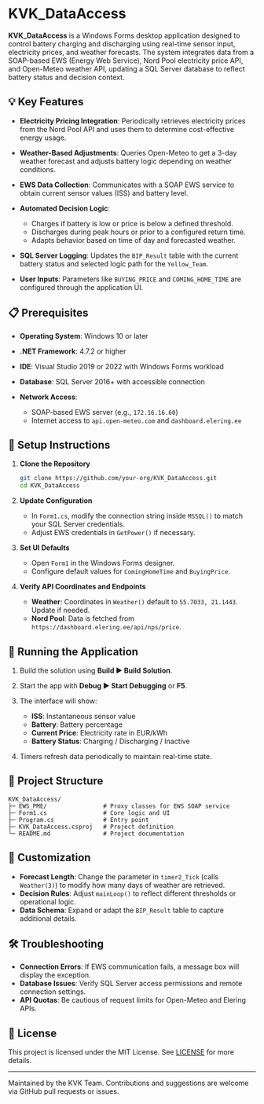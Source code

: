 # KVK\_DataAccess

**KVK\_DataAccess** is a Windows Forms desktop application designed to control battery charging and discharging using real-time sensor input, electricity prices, and weather forecasts. The system integrates data from a SOAP-based EWS (Energy Web Service), Nord Pool electricity price API, and Open-Meteo weather API, updating a SQL Server database to reflect battery status and decision context.

## 💡 Key Features

* **Electricity Pricing Integration**: Periodically retrieves electricity prices from the Nord Pool API and uses them to determine cost-effective energy usage.
* **Weather-Based Adjustments**: Queries Open-Meteo to get a 3-day weather forecast and adjusts battery logic depending on weather conditions.
* **EWS Data Collection**: Communicates with a SOAP EWS service to obtain current sensor values (ISS) and battery level.
* **Automated Decision Logic**:

  * Charges if battery is low or price is below a defined threshold.
  * Discharges during peak hours or prior to a configured return time.
  * Adapts behavior based on time of day and forecasted weather.
* **SQL Server Logging**: Updates the `BIP_Result` table with the current battery status and selected logic path for the `Yellow_Team`.
* **User Inputs**: Parameters like `BUYING_PRICE` and `COMING_HOME_TIME` are configured through the application UI.

## 📋 Prerequisites

* **Operating System**: Windows 10 or later
* **.NET Framework**: 4.7.2 or higher
* **IDE**: Visual Studio 2019 or 2022 with Windows Forms workload
* **Database**: SQL Server 2016+ with accessible connection
* **Network Access**:

  * SOAP-based EWS server (e.g., `172.16.16.60`)
  * Internet access to `api.open-meteo.com` and `dashboard.elering.ee`

## 🔧 Setup Instructions

1. **Clone the Repository**

   ```bash
   git clone https://github.com/your-org/KVK_DataAccess.git
   cd KVK_DataAccess
   ```

2. **Update Configuration**

   * In `Form1.cs`, modify the connection string inside `MSSQL()` to match your SQL Server credentials.
   * Adjust EWS credentials in `GetPower()` if necessary.

3. **Set UI Defaults**

   * Open `Form1` in the Windows Forms designer.
   * Configure default values for `ComingHomeTime` and `BuyingPrice`.

4. **Verify API Coordinates and Endpoints**

   * **Weather**: Coordinates in `Weather()` default to `55.7033, 21.1443`. Update if needed.
   * **Nord Pool**: Data is fetched from `https://dashboard.elering.ee/api/nps/price`.

## 🚀 Running the Application

1. Build the solution using **Build ▶ Build Solution**.
2. Start the app with **Debug ▶ Start Debugging** or **F5**.
3. The interface will show:

   * **ISS**: Instantaneous sensor value
   * **Battery**: Battery percentage
   * **Current Price**: Electricity rate in EUR/kWh
   * **Battery Status**: Charging / Discharging / Inactive
4. Timers refresh data periodically to maintain real-time state.

## 📂 Project Structure

```
KVK_DataAccess/
├─ EWS_PME/                # Proxy classes for EWS SOAP service
├─ Form1.cs                # Core logic and UI
├─ Program.cs              # Entry point
├─ KVK_DataAccess.csproj   # Project definition
└─ README.md               # Project documentation
```

## 🔄 Customization

* **Forecast Length**: Change the parameter in `timer2_Tick` (calls `Weather(3)`) to modify how many days of weather are retrieved.
* **Decision Rules**: Adjust `mainLoop()` to reflect different thresholds or operational logic.
* **Data Schema**: Expand or adapt the `BIP_Result` table to capture additional details.

## 🛠️ Troubleshooting

* **Connection Errors**: If EWS communication fails, a message box will display the exception.
* **Database Issues**: Verify SQL Server access permissions and remote connection settings.
* **API Quotas**: Be cautious of request limits for Open-Meteo and Elering APIs.

## 📄 License

This project is licensed under the MIT License. See [LICENSE](LICENSE) for more details.

---

Maintained by the KVK Team. Contributions and suggestions are welcome via GitHub pull requests or issues.
